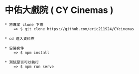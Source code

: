 # 中佑大戲院 ( CY Cinemas )

    * 將專案 clone 下來
        => $ git clone https://github.com/eric211924/CYcinemas

    * cd 進入資料夾

    * 安裝套件
        => $ npm install

    * 測試是否可以執行
        => $ npm run serve